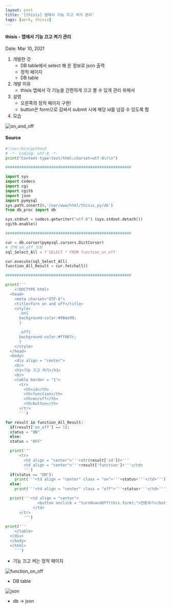 ```yaml
---
layout: post
title: '[thisis] 앱에서 기능 끄고 켜기 관리'
tags: [work, thisis]
---
```


#### thisis - 앱에서 기능 끄고 켜기 관리

Date: Mar 10, 2021

1. 개발한 것
   - DB table에서 select 해 온 정보로 json 출력
   - 정적 페이지
   - DB table
2. 개발 이유
   - thisis 앱에서 각 기능을 간편하게 끄고 켤 수 있게 관리 위해서
3. 설명
   - 오른쪽의 정적 페이지 구현!
   - button은 form으로 감싸서 submit 시에 해당 id를 넘길 수 있도록 함
4. 모습

![on_and_off](https://user-images.githubusercontent.com/58647487/115881681-f4871b00-a486-11eb-8d99-67997806cedd.png)

#### Source

```python
#!/usr/bin/python3
# -*- coding: utf-8 -*-
print("Content-type:text/html;charset=utf-8\r\n")

#######################################################

import sys
import codecs
import cgi
import cgitb
import json
import pymysql
sys.path.insert(0,'/var/www/html/thisis_py/db')
from db_proc import db

sys.stdout = codecs.getwriter("utf-8") (sys.stdout.detach())
cgitb.enable()

#######################################################

cur = db.cursor(pymysql.cursors.DictCursor)
# 전체 on_off 조회
sql_Select_All = f'SELECT * FROM function_on_off'

cur.execute(sql_Select_All)
function_All_Result = cur.fetchall()

#######################################################

print('''
    <!DOCTYPE html>
  <head>
    <meta charset="UTF-8">
    <title>Turn on and off</title>
    <style>
      .on{
      background-color:#98ee99;
      }

      .off{
      background-color:#ff867c;
      }
    </style>
  </head>
  <body>
    <div align = "center">
    <br>
    <h1>기능 끄고 켜기</h1>
    <br>
    <table border = "1">
      <tr>
        <th>id</th>
        <th>function</th>
        <th>on/off</th>
        <th>button</th>
      </tr>
      ''')

for result in function_All_Result:
  if(result['on_off'] == 1):
  status = "ON"
  else:
  status = "OFF"

  print('''
      <tr>
        <td align = "center">'''+str(result['id'])+'''
        <td align = "center">'''+result['function']+'''</td>
        ''')
  if(status == "ON"):
    print('''<td align = "center" class = "on">'''+status+'''</td>''')
  else:
    print('''<td align = "center" class = "off">'''+status+'''</td>''')

  print('''<td align = "center">
              <button onclick = "turnOnandOff(this.form);">전환하기</button>
            </td>
      </tr>
        ''')

print('''
    </table>
  </div>
  </body>
  </html>
    ''')
```

- 기능 끄고 켜는 정적 페이지

![function_on_off](https://user-images.githubusercontent.com/58647487/115881687-f7820b80-a486-11eb-87e3-152f37bd919f.png)

- DB table

![json](https://user-images.githubusercontent.com/58647487/115881686-f650de80-a486-11eb-94ed-7315d63c7dda.png)

- db → json
